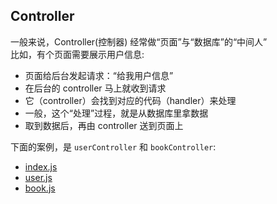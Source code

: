 ## Controller
一般来说，Controller(控制器) 经常做“页面”与“数据库”的“中间人”  
比如，有个页面需要展示用户信息:
+ 页面给后台发起请求：“给我用户信息”
+ 在后台的 controller 马上就收到请求
+ 它（controller）会找到对应的代码（handler）来处理
+ 一般，这个“处理”过程，就是从数据库里拿数据
+ 取到数据后，再由 controller 送到页面上

下面的案例，是 ```userController``` 和 ```bookController```:
+ [index.js](https://github.com/ppz-pro/Resh/blob/main/docs/controller/index.js)
+ [user.js](https://github.com/ppz-pro/Resh/blob/main/docs/controller/user.js)
+ [book.js](https://github.com/ppz-pro/Resh/blob/main/docs/controller/book.js)